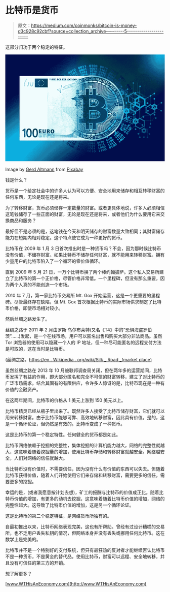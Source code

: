 # 比特币是货币

> 原文：<https://medium.com/coinmonks/bitcoin-is-money-d3c928c92cbf?source=collection_archive---------5----------------------->

这部分归功于两个稳定的特征。

![](img/caa87e0d8045371eea70ec262726d257.png)

Image by [Gerd Altmann](https://pixabay.com/users/geralt-9301/?utm_source=link-attribution&utm_medium=referral&utm_campaign=image&utm_content=5094279) from [Pixabay](https://pixabay.com/?utm_source=link-attribution&utm_medium=referral&utm_campaign=image&utm_content=5094279)

钱是什么？

货币是一个给定社会中的许多人认为可以方便、安全地用来储存和相互转移财富的任何东西，无论是现在还是将来。

为了转移财富，货币必须储存一定数量的财富。或者更具体地说，许多人必须相信这笔钱储存了一些正面的财富，无论是现在还是将来，或者他们为什么要用它来交换商品和服务？

最好但不是必须的是，这笔钱在今天和明天储存的财富数量大致相同；其财富储存能力在短期内相对稳定。这个特点使它成为一种更好的货币。

比特币在 2009 年 1 月 3 日首次推出时是一种货币吗？不会，因为那时候比特币没有价值，不储存财富。如果比特币不储存任何财富，就不能用来转移财富。拥有少量用户的比特币陷入了一个循环的零价值循环。

直到 2009 年 5 月 21 日，一万个比特币换了两个棒约翰披萨。这个私人交易所建立了比特币的第一个正价格，尽管价格非常低。一个里程碑，但没有那么重要，因为两个人真的不能创造一个市场。

2010 年 7 月，第一家比特币交易所 Mt. Gox 开始运营，这是一个更重要的里程碑。尽管最终存在缺陷，但 Mt. Gox 首次根据比特币的实际市场供求制定了比特币价格，即使市场相对较小。

然后丝绸之路发生了。

丝绸之路于 2011 年 2 月由罗斯·乌尔布莱特(又名《T4》中的“恐惧海盗罗伯茨”……)发起，是一个在线市场，用户可以匿名出售和购买大部分非法商品。虽然 Tor 浏览器的使用可以隐藏一个人的 IP 地址，但一种尽可能匿名的远程支付方法是可取的，这在当时是比特币。

(丝绸之路。[https://en . Wikipedia . org/wiki/Silk _ Road _(market place)](https://en.wikipedia.org/wiki/Silk_Road_(marketplace))

虽然丝绸之路在 2013 年 10 月被联邦调查局关闭，但在两年多的运营期间，比特币发挥了有益的作用，即大部分匿名和完全不可信的财富转移，建立了对比特币的广泛市场需求。结合其固有的有限供应，令许多人惊讶的是，比特币现在是一种有价值的金融资产。

在这两年期间，比特币的价格从 1 美元上涨到 150 美元以上。

比特币精灵已经从瓶子里出来了。既然许多人接受了比特币储存财富，它们就可以用来转移财富。由于比特币能够可靠、高效地转移财富，因此具有价值。是的，这是一个循环论证，但仍然是有效的。比特币变成了一种货币。

这是比特币的第一个稳定特性。任何健全的货币都是如此。

比特币网络依赖于挖掘的完整性，集体挖掘的计算机能力越大，网络的完整性就越大，这意味着随着挖掘量的增加，使用比特币存储和转移财富就越安全。网络越安全，人们对网络的信任就越大。

当比特币没有价值时，不需要信任，因为没有什么有价值的东西可以失去。但随着比特币获得价值，随着人们开始使用它们来存储和转移财富，需要更多的信任，需要更多的挖掘。

幸运的是，(或者我愿意按计划去想)，矿工的报酬与比特币的价值成正比。随着比特币价值的增加，有更多的动机去挖掘，这意味着随着比特币价值的增加，网络的完整性越大。这导致了比特币价值的增加，这是另一个循环论证。

这是比特币的第二个稳定特征，是网络货币所独有的。

自最初推出以来，比特币网络表现完美，这也有所帮助。曾经有过设计糟糕的交易所，也不乏用户丢失私钥的情况，但网络本身并没有丢失或挪用任何比特币。这在数学上是完美的。

比特币并不是一个特别好的支付系统，但只有最狂热的反对者才能继续否认比特币不是一种货币，不是黄金的替代品，使用比特币，财富可以远程、安全地转移，并且没有可信任的第三方的开销。

想了解更多？

[www.WTHisAnEconomy.com](http://www.WTHisAnEconomy.com)